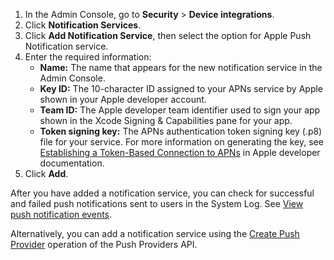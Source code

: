 1. In the Admin Console, go to **Security** > **Device integrations**.
2. Click **Notification Services**.
3. Click **Add Notification Service**, then select the option for Apple Push Notification service.
4. Enter the required information:
   * **Name:** The name that appears for the new notification service in the Admin Console.
   * **Key ID:** The 10-character ID assigned to your APNs service by Apple shown in your Apple developer account.
   * **Team ID:** The Apple developer team identifier used to sign your app shown in the Xcode Signing & Capabilities pane for your app.
   * **Token signing key:** The APNs authentication token signing key (.p8) file for your service. For more information on generating the key, see [Establishing a Token-Based Connection to APNs](https://developer.apple.com/documentation/usernotifications/setting_up_a_remote_notification_server/establishing_a_token-based_connection_to_apns) in Apple developer documentation.
5. Click **Add**.

After you have added a notification service, you can check for successful and failed push notifications sent to users in the System Log. See [View push notification events](https://help.okta.com/okta_help.htm?type=oie&id=ext-all-notification-services).

Alternatively, you can add a notification service using the [Create Push Provider](/docs/reference/api/push-providers/#create-push-provider) operation of the Push Providers API.
